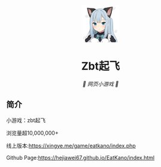 <p align="center">
  <a href="https://xingye.me/game/eatkano"><img src="https://github.com/arcxingye/EatKano/blob/main/static/image/ClickBefore.png?raw=true" width="100" height="100" alt="EatKano"></a>
</p>
<div align="center">

# Zbt起飞

_🦌 网页小游戏 🥛_

</div>


## 简介

小游戏：zbt起飞

浏览量超10,000,000+

线上版本:https://xingye.me/game/eatkano/index.php

Github Page:https://hejiawei67.github.io/EatKano/index.html

